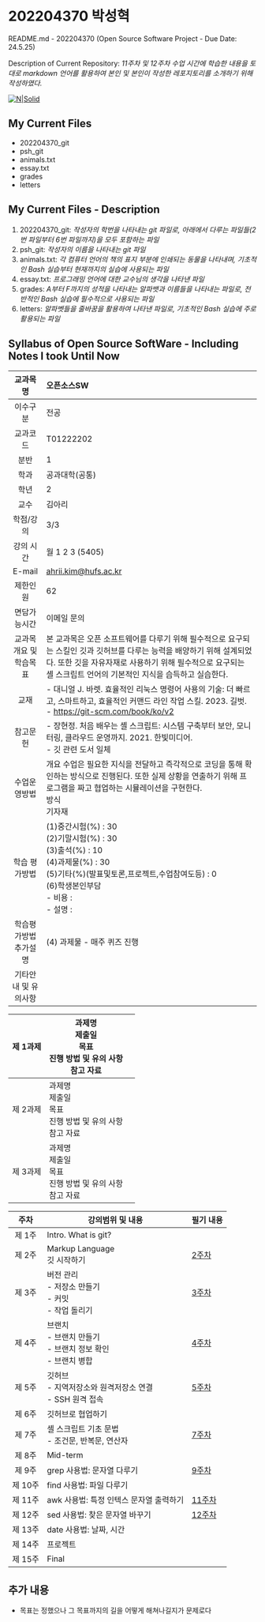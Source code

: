 # 202204370 박성혁
README.md - 202204370 (Open Source Software Project - Due Date: 24.5.25)

 Description of Current Repository: _11주차 및 12주차 수업 시간에 학습한 내용을 토대로 markdown 언어를 활용하여 본인 및 본인이 작성한 레포지토리를 소개하기 위해 작성하였다._

 [![N|Solid](https://bashlogo.com/img/logo/png/full_colored_dark.png)](https://bashlogo.com/img/logo/png/full_colored_dark.png)


## My Current Files
- 202204370_git
- psh_git
- animals.txt
- essay.txt
- grades
- letters

## My Current Files - Description
1. 202204370_git: _작성자의 학번을 나타내는 git 파일로, 아래에서 다루는 파일들(2번 파일부터 6번 파일까지)을 모두 포함하는 파일_
2. psh_git: _작성자의 이름을 나타내는 git 파일_
3. animals.txt: _각 컴퓨터 언어의 책의 표지 부분에 인쇄되는 동물을 나타내며, 기초적인 Bash 실습부터 현재까지의 실습에 사용되는 파일_
4. essay.txt: _프로그래밍 언어에 대한 교수님의 생각을 나타낸 파일_
5. grades: _A부터 F까지의 성적을 나타내는 알파뱃과 이름들을 나타내는 파일로, 전반적인 Bash 실습에 필수적으로 사용되는 파일_
6. letters: _알파벳들을 줄바꿈을 활용하여 나타낸 파일로, 기초적인 Bash 실습에 주로 활용되는 파일_

## Syllabus of Open Source SoftWare - Including Notes I took Until Now
|  교과목명  | 오픈소스SW |
| :------: | :------ |
| 이수구분 | 전공 |
| 교과코드 | T01222202 |
| 분반 | 1 |
|  학과  | 공과대학(공통) |
| 학년 | 2 |
|  교수  | 김아리 |
| 학점/강의 | 3/3 |
| 강의 시간 | 월 1 2 3 (5405) |
| E-mail | <ahrii.kim@hufs.ac.kr> |
| 제한인원 | 62 |
| 면담가능시간 | 이메일 문의 |
| 교과목개요 및 학습목표 | 본 교과목은 오픈 소프트웨어를 다루기 위해 필수적으로 요구되는 스킬인 깃과 깃허브를 다루는 능력을 배양하기 위해 설계되었다. 또한 깃을 자유자재로 사용하기 위해 필수적으로 요구되는 셸 스크립트 언어의 기본적인 지식을 습득하고 실습한다. |
| 교재 | - 대니얼 J. 바렛. 효율적인 리눅스 명령어 사용의 기술: 더 빠르고, 스마트하고, 효율적인 커맨드 라인 작업 스킬. 2023. 길벗. <br> - https://git-scm.com/book/ko/v2 |
| 참고문헌 | - 장현정. 처음 배우는 셸 스크립트: 시스템 구축부터 보안, 모니터링, 클라우드 운영까지. 2021. 한빛미디어. <br> - 깃 관련 도서 일체 |
| 수업운영방법 | 개요 수업은 필요한 지식을 전달하고 즉각적으로 코딩을 통해 확인하는 방식으로 진행된다. 또한 실제 상황을 연출하기 위해 프로그램을 짜고 협업하는 시뮬레이션을 구현한다. <br> 방식 <br> 기자재 |
| 학습 평가방법 | (1)중간시험(%) : 30  <br> (2)기말시험(%) : 30  <br> (3)출석(%) : 10  <br> (4)과제물(%) : 30  <br> (5)기타(%)(발표및토론,프로젝트,수업참여도등) : 0 <br> (6)학생본인부담 <br> - 비용 : <br> - 설명 : |
| 학습평가방법 추가설명 | (4) 과제물 - 매주 퀴즈 진행  |
| 기타안내 및 유의사항 |   |

|  제 1과제  | 과제명 <br> 제출일 <br> 목표 <br> 진행 방법 및 유의 사항 <br> 참고 자료 |  |
| ------ | ------ | ------ |
| 제 2과제 | 과제명 <br> 제출일 <br> 목표 <br> 진행 방법 및 유의 사항 <br> 참고 자료 |  |
| 제 3과제 | 과제명 <br> 제출일 <br> 목표 <br> 진행 방법 및 유의 사항 <br> 참고 자료 |  |


| 주차 | 강의범위 및 내용 | 필기 내용 |
| :------: | ------ | ------ |
| 제 1주 | Intro. What is git?  |  |
| 제 2주 | Markup Language <br> 깃 시작하기 | [2주차](https://github.com/psh742724/202204370/blob/e3679485dab2a927ddbfc688be947fd354ae3ccb/%EC%98%A4%ED%94%88%EC%86%8C%EC%8A%A4%20SW%20-%2024.3.11.txt "2주차") |
| 제 3주 | 버전 관리 <br> - 저장소 만들기 <br> - 커밋 <br> - 작업 돌리기 | [3주차](https://github.com/psh742724/202204370/blob/e3679485dab2a927ddbfc688be947fd354ae3ccb/%EC%98%A4%ED%94%88%EC%86%8C%EC%8A%A4%20SW%20-%2024.3.18.txt "3주차") |
| 제 4주 | 브랜치 <br> - 브랜치 만들기 <br> - 브랜치 정보 확인 <br> - 브랜치 병합 | [4주차](https://github.com/psh742724/202204370/blob/e3679485dab2a927ddbfc688be947fd354ae3ccb/%EC%98%A4%ED%94%88%EC%86%8C%EC%8A%A4%20SW%20-%2024.3.25.txt "4주차") |
| 제 5주 | 깃허브 <br> - 지역저장소와 원격저장소 연결 <br> - SSH 원격 접속 | [5주차](https://github.com/psh742724/202204370/blob/e3679485dab2a927ddbfc688be947fd354ae3ccb/%EC%98%A4%ED%94%88%EC%86%8C%EC%8A%A4%20SW%20-%2024.4.1.txt "5주차") |
| 제 6주 | 깃허브로 협업하기 |  |
| 제 7주 | 셸 스크립트 기초 문법 <br> - 조건문, 반복문, 연산자 | [7주차](https://github.com/psh742724/202204370/blob/e3679485dab2a927ddbfc688be947fd354ae3ccb/%EC%98%A4%ED%94%88%EC%86%8C%EC%8A%A4%20SW%20-%2024.4.15.txt "7주차") |
| 제 8주 | Mid-term |  |
| 제 9주 | grep 사용법: 문자열 다루기 | [9주차](https://github.com/psh742724/202204370/blob/e3679485dab2a927ddbfc688be947fd354ae3ccb/%EC%98%A4%ED%94%88%EC%86%8C%EC%8A%A4%20SW%20-%2024.4.29%20(%EC%99%84%EC%84%B1).txt "9주차") |
| 제 10주 | 	find 사용법: 파일 다루기 |  |
| 제 11주 | awk 사용법: 특정 인텍스 문자열 출력하기 | [11주차](https://github.com/psh742724/202204370/blob/e3679485dab2a927ddbfc688be947fd354ae3ccb/%EC%98%A4%ED%94%88%EC%86%8C%EC%8A%A4%20SW%20-%2024.5.13.txt "11주차") |
| 제 12주 | sed 사용법: 찾은 문자열 바꾸기 | [12주차](https://github.com/psh742724/202204370/blob/e3679485dab2a927ddbfc688be947fd354ae3ccb/%EC%98%A4%ED%94%88%EC%86%8C%EC%8A%A4%20SW%20-%2024.5.20.txt "12주차") |
| 제 13주 | date 사용법: 날짜, 시간 |  |
| 제 14주 | 프로젝트 |  |
| 제 15주 | 	Final |  |


## 추가 내용
- 목표는 정했으나 그 목표까지의 길을 어떻게 해쳐나길지가 문제로다
